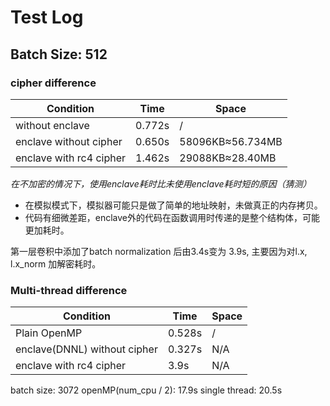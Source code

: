 # Test Log

## Batch Size: 512
### cipher difference
Condition|Time| Space |
-|-|-|
without enclave|0.772s|/|
enclave without cipher| 0.650s| 58096KB≈56.734MB|
enclave with rc4 cipher| 1.462s| 29088KB≈28.40MB|

*在不加密的情况下，使用enclave耗时比未使用enclave耗时短的原因（猜测）*
+ 在模拟模式下，模拟器可能只是做了简单的地址映射，未做真正的内存拷贝。
+ 代码有细微差距，enclave外的代码在函数调用时传递的是整个结构体，可能更加耗时。

第一层卷积中添加了batch normalization 后由3.4s变为 3.9s, 主要因为对l.x, l.x_norm 加解密耗时。

### Multi-thread difference
Condition|Time| Space |
-|-|-|
Plain OpenMP|0.528s|/|
enclave(DNNL) without cipher| 0.327s| N/A|
enclave with rc4 cipher| 3.9s| N/A|


batch size: 3072
    openMP(num_cpu / 2): 17.9s
    single thread: 20.5s